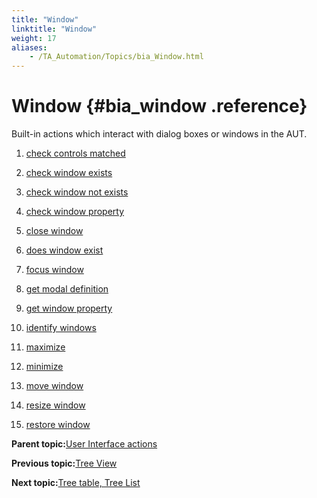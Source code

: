```yaml
--- 
title: "Window"
linktitle: "Window"
weight: 17
aliases: 
    - /TA_Automation/Topics/bia_Window.html
---
```

# Window {#bia_window .reference}

Built-in actions which interact with dialog boxes or windows in the AUT.

1.  [check controls matched](../../TA_Automation/Topics/bia_check_controls_matched.html)  

2.  [check window exists](../../TA_Automation/Topics/bia_check_window_exists.html)  

3.  [check window not exists](../../TA_Automation/Topics/bia_check_window_not_exists.html)  

4.  [check window property](../../TA_Automation/Topics/bia_check_window_property.html)  

5.  [close window](../../TA_Automation/Topics/bia_close_window.html)  

6.  [does window exist](../../TA_Automation/Topics/bia_does_window_exist.html)  

7.  [focus window](../../TA_Automation/Topics/bia_focus_window.html)  

8.  [get modal definition](../../TA_Automation/Topics/bia_get_modal_definition.html)  

9.  [get window property](../../TA_Automation/Topics/bia_get_window_property.html)  

10. [identify windows](../../TA_Automation/Topics/bia_identify_windows.html)  

11. [maximize](../../TA_Automation/Topics/bia_maximize.html)  

12. [minimize](../../TA_Automation/Topics/bia_minimize.html)  

13. [move window](../../TA_Automation/Topics/bia_move_window.html)  

14. [resize window](../../TA_Automation/Topics/bia_resize_window.html)  

15. [restore window](../../TA_Automation/Topics/bia_restore_window.html)  


**Parent topic:**[User Interface actions](../../TA_Automation/Topics/bia_User_Interface.html)

**Previous topic:**[Tree View](../../TA_Automation/Topics/bia_Tree_view.html)

**Next topic:**[Tree table, Tree List](../../TA_Automation/Topics/bia_Tree_table.html)

